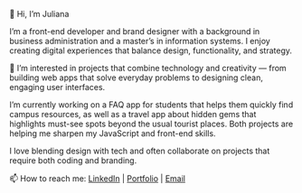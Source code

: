 👋 Hi, I’m Juliana  

I’m a front-end developer and brand designer with a background in business administration and a master’s in information systems. I enjoy creating digital experiences that balance design, functionality, and strategy.  

👀 I’m interested in projects that combine technology and creativity — from building web apps that solve everyday problems to designing clean, engaging user interfaces.  

I’m currently working on a FAQ app for students that helps them quickly find campus resources, as well as a travel app about hidden gems that highlights must-see spots beyond the usual tourist places. Both projects are helping me sharpen my JavaScript and front-end skills.  

I love blending design with tech and often collaborate on projects that require both coding and branding.  


📫 How to reach me: [LinkedIn](https://linkedin.com/in/julianacanolig) | [Portfolio](https://julianacanoli.my.canva.site/portfolio) | [Email](mailto:canoli.juliana@gmail.com)  



